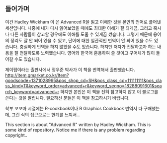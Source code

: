 들어가며
--------

이건 Hadley Wickham 이 쓴 Advanced R을 읽고 이해한 것을 본인의 언어로 풀어낸 세션입니다. 나중에 내가 다시 읽어보았을 때에도 최대한 이해가 잘 되게끔, 그리고 혹시나 다른 사람들이 참고할 경우에도 이해를 도울 수 있게끔 썼습니다. 그렇기 때문에 용어의 정리도 잘 안 되어 있을 수 있고, 단어에 대한 일관적인 번역이 안 되어 있을 수도 있습니다. 충실하게 번역을 하지 않았을 수도 있습니다. 하지만 저자가 전달하고자 하는 내용을 잘 전달하도록 노력했습니다. 영어와 한국어 혼용하여 쓸 것이고 구어체가 많이 들어갈 수도 있습니다.

제이펍이라는 출판사에서 정우준 박사가 이 책을 번역해서 출판했습니다. <http://item.gmarket.co.kr/Item?goodscode=1371028995&pos_shop_cd=SH&pos_class_cd=111111111&pos_class_kind=T&keyword_order=advanced+r&keyword_seqno=18288091601&search_keyword=advanced+r> 하지만 본인은 이 책을 전혀 참고하지 않고 이 블로그를 쓴다는 것을 알립니다. 필요하신 분들은 이 책을 참고하시기 바랍니다.

학부 꼬꼬마 시절에는 R-cookbook이나 R Graphics Cookbook 번역서 다 구매했는데, 그런 식의 접근으로는 한계를 느껴서...

This section is about "Advanced R" written by Hadley Wickham. This is some kind of repository. Notice me if there is any problem regarding copyright..
